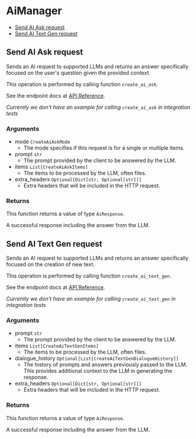 # AiManager

- [Send AI Ask request](#send-ai-ask-request)
- [Send AI Text Gen request](#send-ai-text-gen-request)

## Send AI Ask request

Sends an AI request to supported LLMs and returns an answer specifically focused on the user's question given the provided context.

This operation is performed by calling function `create_ai_ask`.

See the endpoint docs at
[API Reference](https://developer.box.com/reference/post-ai-ask/).

_Currently we don't have an example for calling `create_ai_ask` in integration tests_

### Arguments

- mode `CreateAiAskMode`
  - The mode specifies if this request is for a single or multiple items.
- prompt `str`
  - The prompt provided by the client to be answered by the LLM.
- items `List[CreateAiAskItems]`
  - The items to be processed by the LLM, often files.
- extra_headers `Optional[Dict[str, Optional[str]]]`
  - Extra headers that will be included in the HTTP request.

### Returns

This function returns a value of type `AiResponse`.

A successful response including the answer from the LLM.

## Send AI Text Gen request

Sends an AI request to supported LLMs and returns an answer specifically focused on the creation of new text.

This operation is performed by calling function `create_ai_text_gen`.

See the endpoint docs at
[API Reference](https://developer.box.com/reference/post-ai-text-gen/).

_Currently we don't have an example for calling `create_ai_text_gen` in integration tests_

### Arguments

- prompt `str`
  - The prompt provided by the client to be answered by the LLM.
- items `List[CreateAiTextGenItems]`
  - The items to be processed by the LLM, often files.
- dialogue_history `Optional[List[CreateAiTextGenDialogueHistory]]`
  - The history of prompts and answers previously passed to the LLM. This provides additional context to the LLM in generating the response.
- extra_headers `Optional[Dict[str, Optional[str]]]`
  - Extra headers that will be included in the HTTP request.

### Returns

This function returns a value of type `AiResponse`.

A successful response including the answer from the LLM.

